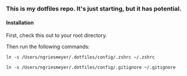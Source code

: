 ### This is my dotfiles repo. It's just starting, but it has potential.

#### Installation

First, check this out to your root directory.

Then run the following commands:

`ln -s /Users/ngriesmeyer/.dotfiles/config/.zshrc ~/.zshrc`

`ln -s /Users/ngriesmeyer/.dotfiles/config/.gitignore ~/.gitignore`
